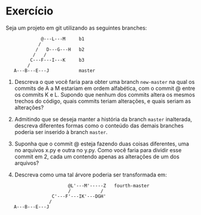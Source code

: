 # Exercício

Seja um projeto em git utilizando as seguintes branches:

```
             @---L---M     b1
            /
           /   D---G---H   b2
          /   /
         C---F---I---K     b3
        /
   A---B---E---J           master
```

1. Descreva o que você faria para obter uma branch `new-master`
   na qual os commits de A a M estariam em ordem alfabética,
   com o commit @ entre os commits K e L.
   Supondo que nenhum dos commits altera os mesmos trechos do código,
   quais commits teriam alterações, e quais seriam as alterações?

2. Admitindo que se deseja
   manter a história da branch `master` inalterada,
   descreva diferentes formas como o conteúdo das demais branches
   poderia ser inserido à branch `master`.

3. Suponha que o commit @ esteja fazendo duas coisas diferentes,
   uma no arquivos x.py e outra no y.py.
   Como você faria para dividir esse commit em 2,
   cada um contendo apenas as alterações de um dos arquivos?

4. Descreva como uma tal árvore poderia ser transformada em:

```
                       @L'---M'-----Z   fourth-master
                       /           /
                 C'---F'---IK'---DGH'
                /
   A---B---E---J
```
